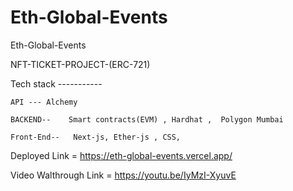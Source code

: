 # Eth-Global-Events
Eth-Global-Events

NFT-TICKET-PROJECT-(ERC-721)

Tech stack -----------


    API --- Alchemy 
    
    BACKEND--    Smart contracts(EVM) , Hardhat ,  Polygon Mumbai 
    
    Front-End--   Next-js, Ether-js , CSS, 
    



Deployed Link = https://eth-global-events.vercel.app/

Video Walthrough Link = https://youtu.be/IyMzI-XyuvE




